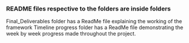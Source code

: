 ### README files respective to the folders are inside folders

Final_Deliverables folder has a ReadMe file explaining the working of the framework
Timeline progress folder has a ReadMe file demonstrating the week by week progress made throughout the project.
